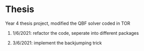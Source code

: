 # Thesis
Year 4 thesis project, modified the QBF solver coded in TOR

1. 1/6/2021: refactor the code, seperate into different packages

2. 3/6/2021: implement the backjumping trick
